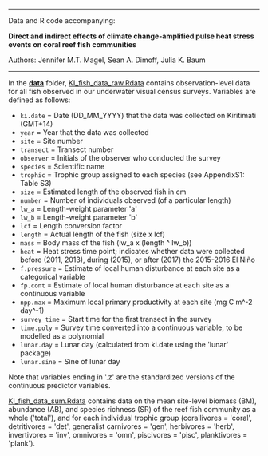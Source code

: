 ****

Data and R code accompanying:

**Direct and indirect effects of climate change-amplified pulse heat stress events on coral reef fish communities**

Authors: Jennifer M.T. Magel, Sean A. Dimoff, Julia K. Baum

****

In the **[data](data/)** folder, [KI_fish_data_raw.Rdata](data/KI_fish_data_raw.Rdata) contains observation-level data for all fish observed in our underwater visual census surveys. Variables are defined as follows:

* ```ki.date``` = Date (DD_MM_YYYY) that the data was collected on Kiritimati (GMT+14)
* ```year``` = Year that the data was collected
* ```site``` = Site number
* ```transect``` = Transect number
* ```observer``` =  Initials of the observer who conducted the survey
* ```species``` = Scientific name
* ```trophic``` = Trophic group assigned to each species (see AppendixS1: Table S3)
* ```size``` = Estimated length of the observed fish in cm
* ```number``` = Number of individuals observed (of a particular length)
* ```lw_a``` = Length-weight parameter 'a'
* ```lw_b``` = Length-weight parameter 'b'
* ```lcf``` = Length conversion factor
* ```length``` = Actual length of the fish (size x lcf)
* ```mass``` = Body mass of the fish (lw_a x (length ^ lw_b))
* ```heat``` = Heat stress time point; indicates whether data were collected before (2011, 2013), during (2015), or after (2017) the 2015-2016 El Niño
* ```f.pressure``` = Estimate of local human disturbance at each site as a categorical variable
* ```fp.cont``` = Estimate of local human disturbance at each site as a continuous variable
* ```npp.max``` = Maximum local primary productivity at each site (mg C m^-2 day^-1)
* ```survey_time``` = Start time for the first transect in the survey
* ```time.poly``` = Survey time converted into a continuous variable, to be modelled as a polynomial
* ```lunar.day``` = Lunar day (calculated from ki.date using the 'lunar' package)
* ```lunar.sine``` = Sine of lunar day

Note that variables ending in '.z' are the standardized versions of the continuous predictor variables.

[KI_fish_data_sum.Rdata](data/KI_fish_data_sum.Rdata) contains data on the mean site-level biomass (BM), abundance (AB), and species richness (SR) of the reef fish community as a whole ('total'), and for each individual trophic group (corallivores = 'coral', detritivores = 'det', generalist carnivores = 'gen', herbivores = 'herb', invertivores = 'inv', omnivores = 'omn', piscivores = 'pisc', planktivores = 'plank').
